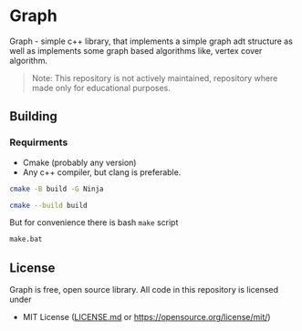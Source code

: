 # Graph
Graph - simple c++ library, that implements a simple graph adt structure as well as implements some graph based algorithms like, vertex cover algorithm.

> Note: This repository is not actively maintained, repository where made only for educational purposes.

## Building
### Requirments
- Cmake (probably any version)
- Any c++ compiler, but clang is preferable.

```bash
cmake -B build -G Ninja

cmake --build build
```

But for convenience there is bash `make` script
```bash
make.bat
```

## License
Graph is free, open source library. All code in this repository is licensed under
- MIT License ([LICENSE.md](https://github.com/Maksasj/graph/blob/master/LICENSE.md) or https://opensource.org/license/mit/)